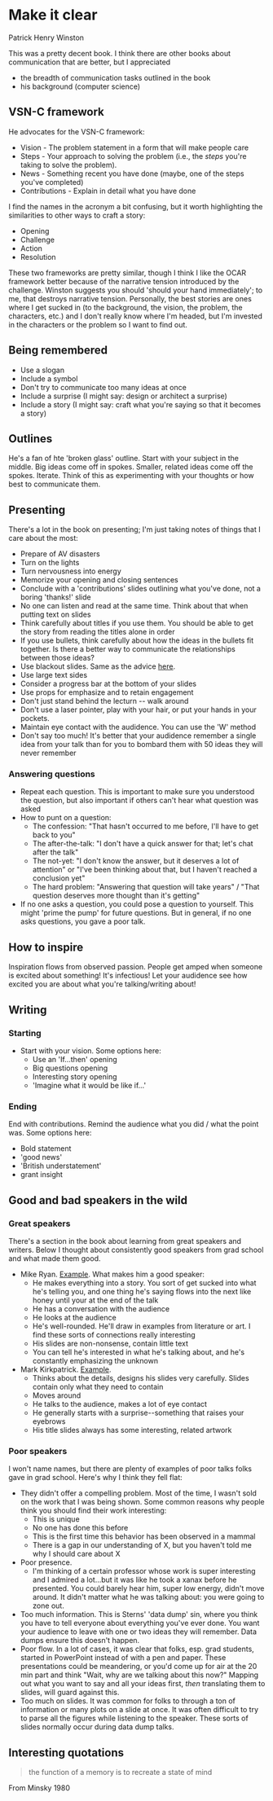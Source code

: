 # Make it clear 

Patrick Henry Winston

This was a pretty decent book. I think there are other books about communication that are better, but I appreciated

- the breadth of communication tasks outlined in the book
- his background (computer science)


## VSN-C framework

He advocates for the VSN-C framework:

- Vision - The problem statement in a form that will make people care
- Steps - Your approach to solving the problem (i.e., the _steps_ you're taking to solve the problem). 
- News - Something recent you have done (maybe, one of the steps you've completed)
- Contributions - Explain in detail what you have done

I find the names in the acronym a bit confusing, but it worth highlighting the similarities to other ways to craft a story:

- Opening
- Challenge
- Action
- Resolution

These two frameworks are pretty similar, though I think I like the OCAR framework better because of the narrative tension introduced by the challenge. Winston suggests you should 'should your hand immediately'; to me, that destroys narrative tension. Personally, the best stories are ones where I get sucked in (to the background, the vision, the problem, the characters, etc.) and I don't really know where I'm headed, but I'm invested in the characters or the problem so I want to find out.

## Being remembered

- Use a slogan
- Include a symbol
- Don't try to communicate too many ideas at once
- Include a surprise (I might say: design or architect a surprise)
- Include a story (I might say: craft what you're saying so that it becomes a story)

## Outlines

He's a fan of hte 'broken glass' outline. Start with your subject in the middle. Big ideas come off in spokes. Smaller, related ideas come off the spokes. Iterate. Think of this as experimenting with your thoughts or how best to communicate them. 

## Presenting

There's a lot in the book on presenting; I'm just taking notes of things that I care about the most:

- Prepare of AV disasters
- Turn on the lights
- Turn nervousness into energy
- Memorize your opening and closing sentences
- Conclude with a 'contributions' slides outlining what you've done, not a boring 'thanks!' slide
- No one can listen and read at the same time. Think about that when putting text on slides
- Think carefully about titles if you use them. You should be able to get the story from reading the titles alone in order
- If you use bullets, think carefully about how the ideas in the bullets fit together. Is there a better way to communicate the relationships between those ideas?
- Use blackout slides. Same as the advice [here](http://www.howtogiveatalk.com).
- Use large text sides
- Consider a progress bar at the bottom of your slides
- Use props for emphasize and to retain engagement
- Don't just stand behind the lecturn -- walk around
- Don't use a laser pointer, play with your hair, or put your hands in your pockets.
- Maintain eye contact with the audidence. You can use the 'W' method
- Don't say too much! It's better that your audidence remember a single idea from your talk than for you to bombard them with 50 ideas they will never remember

### Answering questions

- Repeat each question. This is important to make sure you understood the question, but also important if others can't hear what question was asked
- How to punt on a question:
  - The confession: "That hasn't occurred to me before, I'll have to get back to you"
  - The after-the-talk: "I don't have a quick answer for that; let's chat after the talk"
  - The not-yet: "I don't know the answer, but it deserves a lot of attention" or "I've been thinking about that, but I haven't reached a conclusion yet"
  - The hard problem: "Answering that question will take years" / "That question deserves more thought than it's getting"
- If no one asks a question, you could pose a question to yourself. This might 'prime the pump' for future questions. But in general, if no one asks questions, you gave a poor talk.


## How to inspire

Inspiration flows from observed passion. People get amped when someone is excited about something! It's infectious! Let your audidence see how excited you are about what you're talking/writing about!

## Writing

### Starting

- Start with your vision. Some options here:
  - Use an 'If...then' opening 
  - Big questions opening
  - Interesting story opening
  - 'Imagine what it would be like if...'

### Ending

End with contributions. Remind the audience what you did / what the point was. Some options here:

- Bold statement
- 'good news'
- 'British understatement'
- grant insight

## Good and bad speakers in the wild

### Great speakers

There's a section in the book about learning from great speakers and writers. Below I thought about consistently good speakers from grad school and what made them good.

- Mike Ryan. [Example](https://www.youtube.com/watch?v=hF268DP14ZE). What makes him a good speaker:
  - He makes everything into a story. You sort of get sucked into what he's telling you, and one thing he's saying flows into the next like honey until your at the end of the talk
  - He has a conversation with the audience
  - He looks at the audience
  - He's well-rounded. He'll draw in examples from literature or art. I find these sorts of connections really interesting
  - His slides are non-nonsense, contain little text
  - You can tell he's interested in what he's talking about, and he's constantly emphasizing the unknown
- Mark Kirkpatrick. [Example](https://www.youtube.com/watch?v=4idYwjjPxT4).
  - Thinks about the details, designs his slides very carefully. Slides contain only what they need to contain
  - Moves around
  - He talks to the audience, makes a lot of eye contact
  - He generally starts with a surprise--something that raises your eyebrows
  - His title slides always has some interesting, related artwork

### Poor speakers

I won't name names, but there are plenty of examples of poor talks folks gave in grad school. Here's why I think they fell flat:

- They didn't offer a compelling problem. Most of the time, I wasn't sold on the work that I was being shown. Some common reasons why people think you should find their work interesting:
  - This is unique
  - No one has done this before
  - This is the first time this behavior has been observed in a mammal
  - There is a gap in our understanding of X, but you haven't told me why I should care about X
- Poor presence.
  - I'm thinking of a certain professor whose work is super interesting and I admired a lot...but it was like he took a xanax before he presented. You could barely hear him, super low energy, didn't move around. It didn't matter what he was talking about: you were going to zone out.
- Too much information. This is Sterns' 'data dump' sin, where you think you have to tell everyone about everything you've ever done. You want your audience to leave with one or two ideas they will remember. Data dumps ensure this doesn't happen.
- Poor flow. In a lot of cases, it was clear that folks, esp. grad students, started in PowerPoint instead of with a pen and paper. These presentations could be meandering, or you'd come up for air at the 20 min part and think "Wait, why are we talking about this now?" Mapping out what you want to say and all your ideas first, _then_ translating them to slides, will guard against this.
- Too much on slides. It was common for folks to through a ton of information or many plots on a slide at once. It was often difficult to try to parse all the figures while listening to the speaker. These sorts of slides normally occur during data dump talks. 

## Interesting quotations

> the function of a memory is to recreate a state of mind

From Minsky 1980